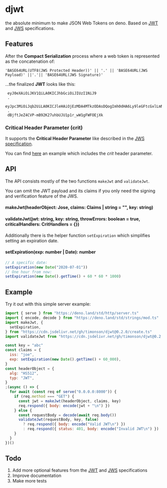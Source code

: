 # djwt

the absolute minimum to make JSON Web Tokens on deno. Based on
[JWT](https://tools.ietf.org/html/rfc7519) and
[JWS](https://www.rfc-editor.org/rfc/rfc7515.html) specifications.

## Features

After the **Compact Serialization** process where a web token is represented as
the concatenation of:

`'BASE64URL(UTF8(JWS Protected Header))' || '.' || 'BASE64URL(JWS Payload)' ||'.'|| 'BASE64URL(JWS Signature)'`

...the finalized **JWT** looks like this:

```
 eyJ0eXAiOiJKV1QiLA0KICJhbGciOiJIUzI1NiJ9
 .
 eyJpc3MiOiJqb2UiLA0KICJleHAiOjEzMDA4MTkzODAsDQogImh0dHA6Ly9leGFtcGxlLmNvbS9pc19yb290Ijp0cnVlfQ
 .
 dBjftJeZ4CVP-mB92K27uhbUJU1p1r_wW1gFWFOEjXk
```

### Critical Header Parameter (crit)

It supports the **Critical Header Parameter** like described in the
[JWS specification](https://www.rfc-editor.org/rfc/rfc7515.html#section-4.1.11).

You can find [here](https://github.com/timonson/djwt/tree/master/examples) an
example which includes the _crit_ header parameter.

## API

The API consists mostly of the two functions `makeJwt` and `validateJwt`.

You can omit the JWT payload and its claims if you only need the signing and
verification feature of the JWS.

#### makeJwt(headerObject: Jose, claims: Claims | string = "", key: string)

#### validateJwt(jwt: string, key: string, throwErrors: boolean = true, criticalHandlers: CritHandlers = {})

Additionally there is the helper function `setExpiration` which simplifies
setting an expiration date.

#### setExpiration(exp: number | Date): number

```javascript
// A specific date:
setExpiration(new Date("2020-07-01"))
// One hour from now:
setExpiration(new Date().getTime() + 60 * 60 * 1000)
```

## Example

Try it out with this simple server example:

```javascript
import { serve } from "https://deno.land/std/http/server.ts"
import { encode, decode } from "https://deno.land/std/strings/mod.ts"
import makeJwt, {
  setExpiration,
} from "https://cdn.jsdelivr.net/gh/timonson/djwt@0.2.0/create.ts"
import validateJwt from "https://cdn.jsdelivr.net/gh/timonson/djwt@0.2.0/validate.ts"

const key = "abc"
const claims = {
  iss: "joe",
  exp: setExpiration(new Date().getTime() + 60_000),
}
const headerObject = {
  alg: "HS512",
  typ: "JWT",
}
;(async () => {
  for await (const req of serve("0.0.0.0:8000")) {
    if (req.method === "GET") {
      const jwt = makeJwt(headerObject, claims, key)
      req.respond({ body: encode(jwt + "\n") })
    } else {
      const requestBody = decode(await req.body())
      validateJwt(requestBody, key, false)
        ? req.respond({ body: encode("Valid JWT\n") })
        : req.respond({ status: 401, body: encode("Invalid JWT\n") })
    }
  }
})()
```

## Todo

1. Add more optional features from the
   [JWT](https://tools.ietf.org/html/rfc7519) and
   [JWS](https://www.rfc-editor.org/rfc/rfc7515.html) specifications
2. Improve documentation
3. Make more tests
